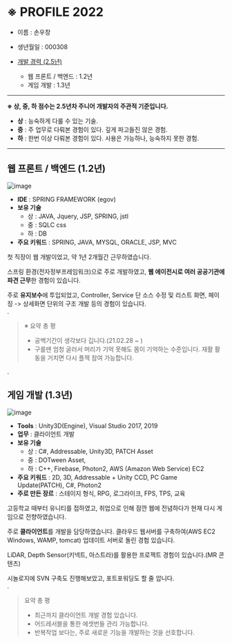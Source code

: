 # ※ PROFILE 2022

+ 이름 : 손우창  

+ 생년월일 : 000308

+ [개발 경력 (2.5년)](https://github.com/wooson0308/myportfolio/blob/main/career.md)
  + 웹 프론트 / 백엔드 : 1.2년
  + 게임 개발 : 1.3년  

---
**※ 상, 중, 하 점수는 2.5년차 주니어 개발자의 주관적 기준입니다.**  

- **상** : 능숙하게 다룰 수 있는 기술.  
- **중** : 주 업무로 다뤄본 경험이 있다. 깊게 파고들진 않은 경험.  
- **하** : 한번 이상 다뤄본 경험이 있다. 사용은 가능하나, 능숙하지 못한 경험.  

---

웹 프론트 / 백엔드 (1.2년)
---  
![image](https://user-images.githubusercontent.com/53608923/155655945-c29441e7-12d8-42c5-a87d-823947ad0ef1.png)   


+ **IDE** : SPRING FRAMEWORK (egov)
+ **보유 기술**
  + 상 : JAVA, Jquery, JSP, SPRING, jstl
  + 중 : SQLC css
  + 하 : DB
+ **주요 키워드** : SPRING, JAVA, MYSQL, ORACLE, JSP, MVC    

첫 직장이 웹 개발이었고, 약 1년 2개월간 근무하였습니다.   

스프링 환경(전자정부프레임워크)으로 주로 개발하였고, **웹 에이전시로 여러 공공기관에 파견 근무**한 경험이 있습니다.  
  
주로 **유지보수**에 투입되었고, Controller, Service 단 소스 수정 및 리스트 화면, 페이징 -> 상세화면 단위의 구조 개발 등의 경험이 있습니다.   
.  
  
> ※ 요약 총 평 
> - 공백기간이 생각보다 깁니다.(21.02.28 ~ )
> - 구를땐 엄청 굴러서 머리가 기억 못해도 몸이 기억하는 수준입니다. 재활 활동을 거치면 다시 플젝 참여 가능합니다.    

. 

게임 개발 (1.3년)
---
![image](https://user-images.githubusercontent.com/53608923/155656211-1c93379b-8a04-478d-bc7d-f53b7a06ddf9.png)  

+ **Tools** : Unity3D(Engine), Visual Studio 2017, 2019
+ **업무** : 클라이언트 개발
+ **보유 기술**
  + 상 : C#, Addressable, Unity3D, PATCH Asset
  + 중 : DOTween Asset, 
  + 하 : C++, Firebase, Photon2, AWS (Amazon Web Service) EC2
+ **주요 키워드** : 2D, 3D, Addressable + Unity CCD, PC Game Update(PATCH), C#, Photon2
+ **주로 만든 장르** : 스테이지 형식, RPG, 로그라이크, FPS, TPS, 교육  

고등학교 때부터 유니티를 접하였고, 취업으로 인해 잠깐 웹에 전념하다가 현재 다시 게임으로 전향하였습니다.  

주로 **클라이언트**를 개발을 담당하였습니다. 클라우드 웹서버를 구축하여(AWS EC2 Windows, WAMP, tomcat) 업데이트 서버로 돌린 경험 있습니다.  
  
LiDAR, Depth Sensor(키넥트, 아스트라)를 활용한 프로젝트 경험이 있습니다.(MR 콘텐츠)  

시놀로지에 SVN 구축도 진행해보았고, 포트포워딩도 할 줄 압니다.  
.  
  
> 요약 총 평 
> - 최근까지 클라이언트 개발 경험 있습니다.
> - 어드레서블을 통한 에셋번들 관리 가능합니다.
> - 반복작업 보다는, 주로 새로운 기능을 개발하는 것을 선호합니다.
  

